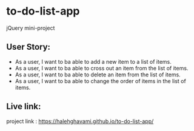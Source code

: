 # to-do-list-app

  <p>jQuery mini-project</p>

## User Story:

- As a user, I want to ba able to add a new item to a list of items.
- As a user, I want to ba able to cross out an item from the list of items.
- As a user, I want to ba able to delete an item from the list of items.
- As a user, I want to ba able to change the order of items in the list of items.

## Live link:

project link : https://halehghavami.github.io/to-do-list-app/
